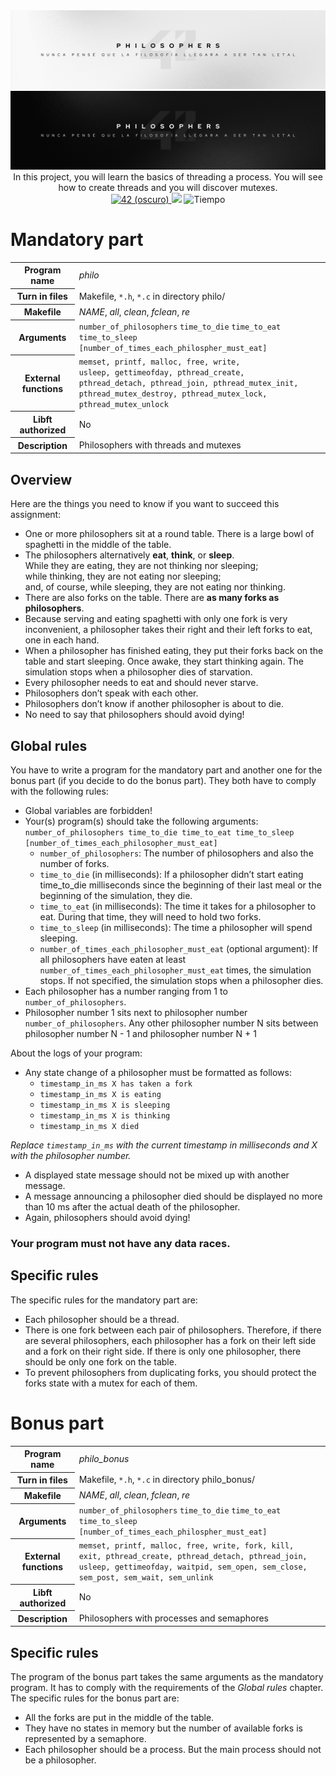 <div align="center">
    <img src="https://github.com/15Galan/42_project-readmes/blob/master/banners/cursus/projects/philosophers-light.png?raw=true#gh-light-mode-only" alt="Banner (claro)" />
    <img src="https://github.com/15Galan/42_project-readmes/blob/master/banners/cursus/projects/philosophers-dark.png?raw=true#gh-dark-mode-only" alt="Banner (oscuro)" />
    <br>
   In this project, you will learn the basics of threading a process.
You will see how to create threads and you will discover mutexes.
    <br>
    <a href='https://profile.intra.42.fr/users/alvega-g' target="_blank">
        <img alt='42 (oscuro)' src='https://img.shields.io/badge/Málaga-black?style=flat&logo=42&logoColor=white'/>
    </a>
    <img src="https://img.shields.io/badge/score- WIP%20%2F%20100-success?color=%2312bab9&style=flat" />
    <img src="https://wakatime.com/badge/user/018cd069-7ab6-4658-9d62-78d9b3970dd2/project/018d45ac-78b5-473f-a3a8-a29d8650a45a.svg" alt="Tiempo" />
</div>

# Mandatory part

<table>
  <tr>
    <th>Program name</th>
    <td><em>philo</em></td>
  </tr>
  <tr>
    <th>Turn in files</th>
    <td>Makefile, <code>*.h</code>, <code>*.c</code> in directory philo/</td>
  </tr>
  <tr>
	<th>Makefile</th>
	<td><em>NAME</em>, <em>all</em>, <em>clean</em>, <em>fclean</em>, <em>re</em></td>
  </tr>
  <tr>
    <th>Arguments</th>
    <td><code>number_of_philosophers</code> <code>time_to_die</code> <code>time_to_eat</code> <code>time_to_sleep</code> <code>[number_of_times_each_philospher_must_eat]</code></td>
  </tr>
  <tr>
    <th>External functions</th>
    <td> <code>memset, printf, malloc, free, write,
usleep, gettimeofday, pthread_create,
pthread_detach, pthread_join, pthread_mutex_init,
pthread_mutex_destroy, pthread_mutex_lock,
pthread_mutex_unlock</code>
  </tr>
  <tr>
	<th>Libft authorized</th>
	<td>No</td>
  </td>
  <tr>
    <th>Description</th>
    <td>Philosophers with threads and mutexes</td>
  </tr>
</table>

## Overview

Here are the things you need to know if you want to succeed this assignment:
- One or more philosophers sit at a round table.
There is a large bowl of spaghetti in the middle of the table.
- The philosophers alternatively <b>eat</b>, <b>think</b>, or <b>sleep</b>.<br>
While they are eating, they are not thinking nor sleeping;<br>
while thinking, they are not eating nor sleeping;<br>
and, of course, while sleeping, they are not eating nor thinking.
- There are also forks on the table. There are <b>as many forks as philosophers</b>.
- Because serving and eating spaghetti with only one fork is very inconvenient, a
philosopher takes their right and their left forks to eat, one in each hand.
- When a philosopher has finished eating, they put their forks back on the table and
start sleeping. Once awake, they start thinking again. The simulation stops when
a philosopher dies of starvation.
- Every philosopher needs to eat and should never starve.
- Philosophers don’t speak with each other.
- Philosophers don’t know if another philosopher is about to die.
- No need to say that philosophers should avoid dying!

## Global rules

You have to write a program for the mandatory part and another one for the bonus part
(if you decide to do the bonus part). They both have to comply with the following rules:
- Global variables are forbidden!
- Your(s) program(s) should take the following arguments:
<code>number_of_philosophers time_to_die time_to_eat time_to_sleep
[number_of_times_each_philosopher_must_eat]</code>
	- <code>number_of_philosophers</code>: The number of philosophers and also the number
of forks.
	- <code>time_to_die</code> (in milliseconds): If a philosopher didn’t start eating time_to_die
milliseconds since the beginning of their last meal or the beginning of the simulation, they die.
	- <code>time_to_eat</code> (in milliseconds): The time it takes for a philosopher to eat.
During that time, they will need to hold two forks.
	- <code>time_to_sleep</code> (in milliseconds): The time a philosopher will spend sleeping.
	- <code>number_of_times_each_philosopher_must_eat</code> (optional argument): If all
philosophers have eaten at least <code>number_of_times_each_philosopher_must_eat</code>
times, the simulation stops. If not specified, the simulation stops when a
philosopher dies.
- Each philosopher has a number ranging from 1 to <code>number_of_philosophers</code>.
- Philosopher number 1 sits next to philosopher number <code>number_of_philosophers</code>.
Any other philosopher number N sits between philosopher number N - 1 and philosopher number N + 1

About the logs of your program:
- Any state change of a philosopher must be formatted as follows:
	- <code>timestamp_in_ms X has taken a fork</code>
	- <code>timestamp_in_ms X is eating</code>
	- <code>timestamp_in_ms X is sleeping</code>
	- <code>timestamp_in_ms X is thinking</code>
	- <code>timestamp_in_ms X died</code>

<em>Replace <code>timestamp_in_ms</code> with the current timestamp in milliseconds
and X with the philosopher number.</em>
- A displayed state message should not be mixed up with another message.
- A message announcing a philosopher died should be displayed no more than 10 ms
after the actual death of the philosopher.
- Again, philosophers should avoid dying!

 ### Your program must not have any data races.

## Specific rules

The specific rules for the mandatory part are:
- Each philosopher should be a thread.
- There is one fork between each pair of philosophers. Therefore, if there are several
philosophers, each philosopher has a fork on their left side and a fork on their right
side. If there is only one philosopher, there should be only one fork on the table.
- To prevent philosophers from duplicating forks, you should protect the forks state
with a mutex for each of them.

# Bonus part

<table>
  <tr>
    <th>Program name</th>
    <td><em>philo_bonus</em></td>
  </tr>
  <tr>
    <th>Turn in files</th>
    <td>Makefile, <code>*.h</code>, <code>*.c</code> in directory philo_bonus/</td>
  </tr>
  <tr>
	<th>Makefile</th>
	<td><em>NAME</em>, <em>all</em>, <em>clean</em>, <em>fclean</em>, <em>re</em></td>
  </tr>
  <tr>
    <th>Arguments</th>
    <td><code>number_of_philosophers</code> <code>time_to_die</code> <code>time_to_eat</code> <code>time_to_sleep</code> <code>[number_of_times_each_philospher_must_eat]</code></td>
  </tr>
  <tr>
    <th>External functions</th>
    <td> <code>memset, printf, malloc, free, write, fork, kill,
exit, pthread_create, pthread_detach, pthread_join,
usleep, gettimeofday, waitpid, sem_open, sem_close,
sem_post, sem_wait, sem_unlink</code>
  </tr>
  <tr>
	<th>Libft authorized</th>
	<td>No</td>
  </td>
  <tr>
    <th>Description</th>
    <td>Philosophers with processes and semaphores</td>
  </tr>
</table>

## Specific rules

The program of the bonus part takes the same arguments as the mandatory program.
It has to comply with the requirements of the <em>Global rules</em> chapter.
The specific rules for the bonus part are:
- All the forks are put in the middle of the table.
- They have no states in memory but the number of available forks is represented by
a semaphore.
- Each philosopher should be a process. But the main process should not be a
philosopher.